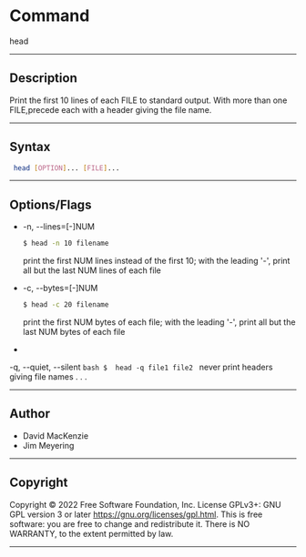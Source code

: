 # Command
head

---

## Description
Print  the  first  10  lines  of  each  FILE to standard output.  With more than one FILE,precede each with a header giving the file name.

---

## Syntax
```bash
 head [OPTION]... [FILE]...
```

---

## Options/Flags
- -n, --lines=[-]NUM 
    ```bash
    $ head -n 10 filename
    ```
     print  the first NUM lines instead of the first 10; with the leading '-', print all but the last NUM lines of each file

- -c, --bytes=[-]NUM
    ```bash
    $ head -c 20 filename
    ```
    print the first NUM bytes of each file; with the leading '-',  print  all  but  the last NUM bytes of each file
-
 -q, --quiet, --silent
    ```bash
    $  head -q file1 file2
    ```
    never print headers giving file names
  .
  .
  .

---

## Author
- David MacKenzie
- Jim Meyering

---

## Copyright
   Copyright © 2022 Free Software Foundation, Inc.  License GPLv3+:  GNU  GPL  version 3 or later <https://gnu.org/licenses/gpl.html>. This  is free software: you are free to change and redistribute it.  There is NO WARRANTY, to the extent permitted by law.

---

